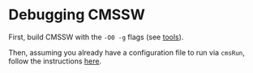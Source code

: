 # Debugging CMSSW

First, build CMSSW with the `-O0 -g` flags (see [tools](tools.md#extra-parameters)).

Then, assuming you already have a configuration file to run via `cmsRun`,
follow the instructions [here](https://twiki.cern.ch/twiki/bin/view/Main/HomerWolfeCMSSWAndGDB).

